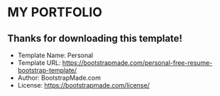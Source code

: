 # MY PORTFOLIO

## Thanks for downloading this template!

- Template Name: Personal
- Template URL: https://bootstrapmade.com/personal-free-resume-bootstrap-template/
- Author: BootstrapMade.com
- License: https://bootstrapmade.com/license/
